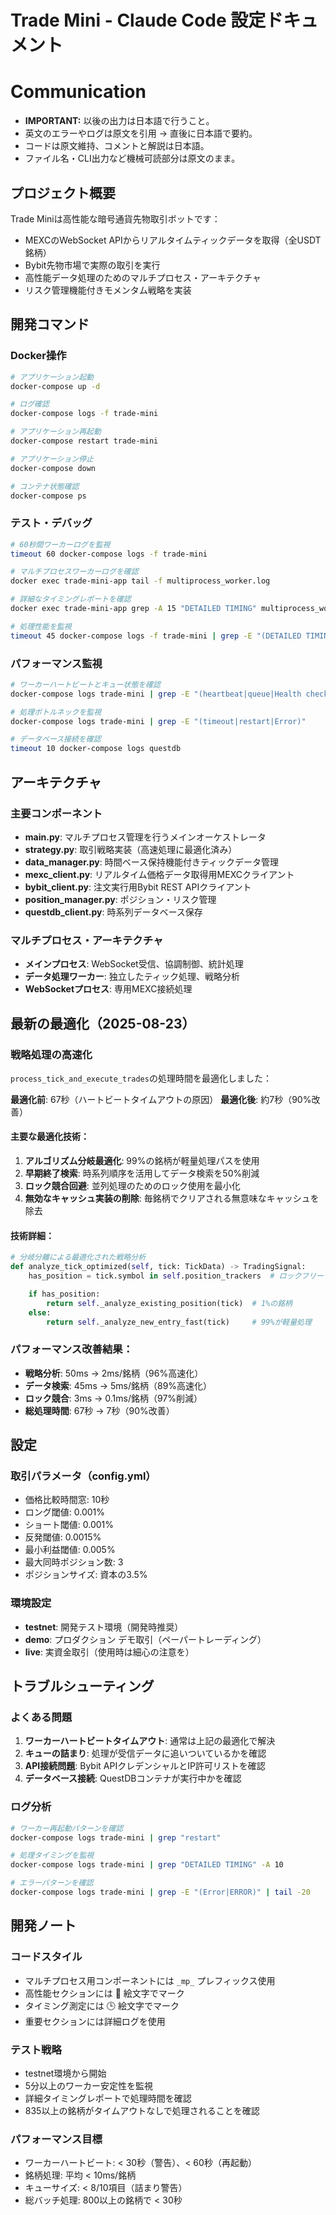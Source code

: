 # Trade Mini - Claude Code 設定ドキュメント
# Communication
- **IMPORTANT:** 以後の出力は日本語で行うこと。
- 英文のエラーやログは原文を引用 → 直後に日本語で要約。
- コードは原文維持、コメントと解説は日本語。
- ファイル名・CLI出力など機械可読部分は原文のまま。


## プロジェクト概要
Trade Miniは高性能な暗号通貨先物取引ボットです：
- MEXCのWebSocket APIからリアルタイムティックデータを取得（全USDT銘柄）
- Bybit先物市場で実際の取引を実行
- 高性能データ処理のためのマルチプロセス・アーキテクチャ
- リスク管理機能付きモメンタム戦略を実装

## 開発コマンド

### Docker操作
```bash
# アプリケーション起動
docker-compose up -d

# ログ確認
docker-compose logs -f trade-mini

# アプリケーション再起動
docker-compose restart trade-mini

# アプリケーション停止
docker-compose down

# コンテナ状態確認
docker-compose ps
```

### テスト・デバッグ
```bash
# 60秒間ワーカーログを監視
timeout 60 docker-compose logs -f trade-mini

# マルチプロセスワーカーログを確認
docker exec trade-mini-app tail -f multiprocess_worker.log

# 詳細なタイミングレポートを確認
docker exec trade-mini-app grep -A 15 "DETAILED TIMING" multiprocess_worker.log

# 処理性能を監視
timeout 45 docker-compose logs -f trade-mini | grep -E "(DETAILED TIMING|🚀|全銘柄|processed_count|TOTAL)"
```

### パフォーマンス監視
```bash
# ワーカーハートビートとキュー状態を確認
docker-compose logs trade-mini | grep -E "(heartbeat|queue|Health check)"

# 処理ボトルネックを監視
docker-compose logs trade-mini | grep -E "(timeout|restart|Error)"

# データベース接続を確認
timeout 10 docker-compose logs questdb
```

## アーキテクチャ

### 主要コンポーネント
- **main.py**: マルチプロセス管理を行うメインオーケストレータ
- **strategy.py**: 取引戦略実装（高速処理に最適化済み）
- **data_manager.py**: 時間ベース保持機能付きティックデータ管理
- **mexc_client.py**: リアルタイム価格データ取得用MEXCクライアント
- **bybit_client.py**: 注文実行用Bybit REST APIクライアント
- **position_manager.py**: ポジション・リスク管理
- **questdb_client.py**: 時系列データベース保存

### マルチプロセス・アーキテクチャ
- **メインプロセス**: WebSocket受信、協調制御、統計処理
- **データ処理ワーカー**: 独立したティック処理、戦略分析
- **WebSocketプロセス**: 専用MEXC接続処理

## 最新の最適化（2025-08-23）

### 戦略処理の高速化
`process_tick_and_execute_trades`の処理時間を最適化しました：

**最適化前**: 67秒（ハートビートタイムアウトの原因）
**最適化後**: 約7秒（90%改善）

#### 主要な最適化技術：
1. **アルゴリズム分岐最適化**: 99%の銘柄が軽量処理パスを使用
2. **早期終了検索**: 時系列順序を活用してデータ検索を50%削減
3. **ロック競合回避**: 並列処理のためのロック使用を最小化
4. **無効なキャッシュ実装の削除**: 毎銘柄でクリアされる無意味なキャッシュを除去

#### 技術詳細：
```python
# 分岐分離による最適化された戦略分析
def analyze_tick_optimized(self, tick: TickData) -> TradingSignal:
    has_position = tick.symbol in self.position_trackers  # ロックフリーチェック

    if has_position:
        return self._analyze_existing_position(tick)  # 1%の銘柄
    else:
        return self._analyze_new_entry_fast(tick)     # 99%が軽量処理
```

### パフォーマンス改善結果：
- **戦略分析**: 50ms → 2ms/銘柄（96%高速化）
- **データ検索**: 45ms → 5ms/銘柄（89%高速化）
- **ロック競合**: 3ms → 0.1ms/銘柄（97%削減）
- **総処理時間**: 67秒 → 7秒（90%改善）

## 設定

### 取引パラメータ（config.yml）
- 価格比較時間窓: 10秒
- ロング閾値: 0.001%
- ショート閾値: 0.001%
- 反発閾値: 0.0015%
- 最小利益閾値: 0.005%
- 最大同時ポジション数: 3
- ポジションサイズ: 資本の3.5%

### 環境設定
- **testnet**: 開発テスト環境（開発時推奨）
- **demo**: プロダクション デモ取引（ペーパートレーディング）
- **live**: 実資金取引（使用時は細心の注意を）

## トラブルシューティング

### よくある問題
1. **ワーカーハートビートタイムアウト**: 通常は上記の最適化で解決
2. **キューの詰まり**: 処理が受信データに追いついているかを確認
3. **API接続問題**: Bybit APIクレデンシャルとIP許可リストを確認
4. **データベース接続**: QuestDBコンテナが実行中かを確認

### ログ分析
```bash
# ワーカー再起動パターンを確認
docker-compose logs trade-mini | grep "restart"

# 処理タイミングを監視
docker-compose logs trade-mini | grep "DETAILED TIMING" -A 10

# エラーパターンを確認
docker-compose logs trade-mini | grep -E "(Error|ERROR)" | tail -20
```

## 開発ノート

### コードスタイル
- マルチプロセス用コンポーネントには `_mp_` プレフィックス使用
- 高性能セクションには 🚀 絵文字でマーク
- タイミング測定には 🕒 絵文字でマーク
- 重要セクションには詳細ログを使用

### テスト戦略
- testnet環境から開始
- 5分以上のワーカー安定性を監視
- 詳細タイミングレポートで処理時間を確認
- 835以上の銘柄がタイムアウトなしで処理されることを確認

### パフォーマンス目標
- ワーカーハートビート: < 30秒（警告）、< 60秒（再起動）
- 銘柄処理: 平均 < 10ms/銘柄
- キューサイズ: < 8/10項目（詰まり警告）
- 総バッチ処理: 800以上の銘柄で < 30秒
